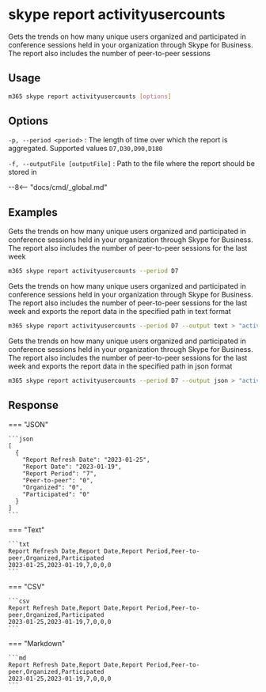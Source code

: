# skype report activityusercounts

Gets the trends on how many unique users organized and participated in conference sessions held in your organization through Skype for Business. The report also includes the number of peer-to-peer sessions

## Usage

```sh
m365 skype report activityusercounts [options]
```

## Options

`-p, --period <period>`
: The length of time over which the report is aggregated. Supported values `D7,D30,D90,D180`

`-f, --outputFile [outputFile]`
: Path to the file where the report should be stored in

--8<-- "docs/cmd/_global.md"

## Examples

Gets the trends on how many unique users organized and participated in conference sessions held in your organization through Skype for Business. The report also includes the number of peer-to-peer sessions for the last week

```sh
m365 skype report activityusercounts --period D7
```

Gets the trends on how many unique users organized and participated in conference sessions held in your organization through Skype for Business. The report also includes the number of peer-to-peer sessions for the last week and exports the report data in the specified path in text format

```sh
m365 skype report activityusercounts --period D7 --output text > "activityusercounts.txt"
```

Gets the trends on how many unique users organized and participated in conference sessions held in your organization through Skype for Business. The report also includes the number of peer-to-peer sessions for the last week and exports the report data in the specified path in json format

```sh
m365 skype report activityusercounts --period D7 --output json > "activityusercounts.json"
```

## Response

=== "JSON"

    ```json
    [
      {
        "Report Refresh Date": "2023-01-25",
        "Report Date": "2023-01-19",
        "Report Period": "7",
        "Peer-to-peer": "0",
        "Organized": "0",
        "Participated": "0"
      }
    ]
    ```

=== "Text"

    ```txt
    Report Refresh Date,Report Date,Report Period,Peer-to-peer,Organized,Participated
    2023-01-25,2023-01-19,7,0,0,0
    ```

=== "CSV"

    ```csv
    Report Refresh Date,Report Date,Report Period,Peer-to-peer,Organized,Participated
    2023-01-25,2023-01-19,7,0,0,0
    ```

=== "Markdown"

    ```md
    Report Refresh Date,Report Date,Report Period,Peer-to-peer,Organized,Participated
    2023-01-25,2023-01-19,7,0,0,0
    ```
